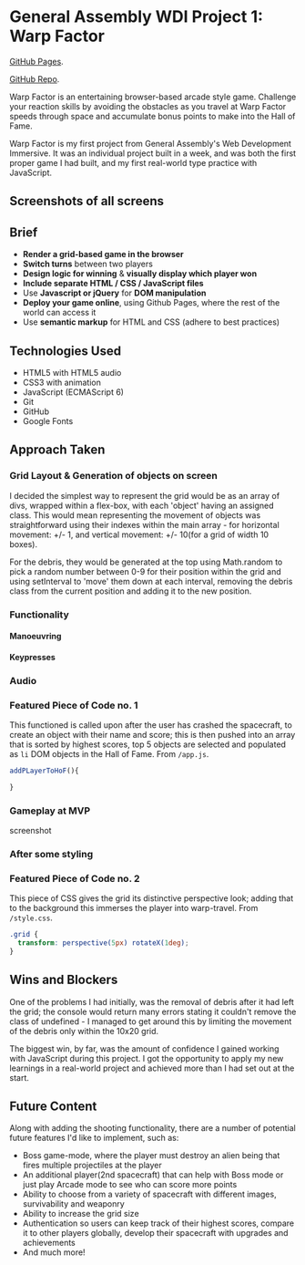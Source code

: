 # General Assembly WDI Project 1: Warp Factor


[GitHub Pages](https://shamsz.github.io/wdi-project-one/).

[GitHub Repo](https://github.com/ShamSZ/wdi-project-one).

Warp Factor is an entertaining browser-based arcade style game. Challenge your reaction skills by avoiding the obstacles as you travel at Warp Factor speeds through space and accumulate bonus points to make into the Hall of Fame.

Warp Factor is my first project from General Assembly's Web Development Immersive. It was an individual project built in a week, and was both the first proper game I had built, and my first real-world type practice with JavaScript.

## Screenshots of all screens

## Brief

* **Render a grid-based game in the browser**
* **Switch turns** between two players
* **Design logic for winning** & **visually display which player won**
* **Include separate HTML / CSS / JavaScript files**
* Use **Javascript or jQuery** for **DOM manipulation**
* **Deploy your game online**, using Github Pages, where the rest of the world can access it
* Use **semantic markup** for HTML and CSS (adhere to best practices)



## Technologies Used

* HTML5 with HTML5 audio
* CSS3 with animation
* JavaScript (ECMAScript 6)
* Git
* GitHub
* Google Fonts

## Approach Taken

### Grid Layout & Generation of objects on screen

I decided the simplest way to represent the grid would be as an array of divs, wrapped within a flex-box, with each 'object' having an assigned class. This would mean representing the movement of objects was straightforward using their indexes within the main array - for horizontal movement: +/- 1, and vertical movement: +/- 10(for a grid of width 10 boxes).

For the debris, they would be generated at the top using Math.random to pick a random number between 0-9 for their position within the grid and using setInterval to 'move' them down at each interval, removing the debris class from the current position and adding it to the new position.

### Functionality
#### Manoeuvring
#### Keypresses
### Audio
### Featured Piece of Code no. 1

This functioned is called upon after the user has crashed the spacecraft, to create an object with their name and score; this is then pushed into an array that is sorted by highest scores, top 5 objects are selected and populated as `li` DOM objects in the Hall of Fame. From `/app.js`.
``` JavaScript
addPLayerToHoF(){

}
```
### Gameplay at MVP

screenshot

### After some styling


### Featured Piece of Code no. 2

This piece of CSS gives the grid its distinctive perspective look; adding that to the background this immerses the player into warp-travel. From `/style.css`.
``` CSS
.grid {
  transform: perspective(5px) rotateX(1deg);
}
```

## Wins and Blockers

One of the problems I had initially, was the removal of  debris after it had left the grid; the console would return many errors stating it couldn't remove the class of undefined - I managed to get around this by limiting the movement of the debris only within the 10x20 grid.

The biggest win, by far, was the amount of confidence I gained working with JavaScript during this project. I got the opportunity to apply my new learnings in a real-world project and achieved more than I had set out at the start.

## Future Content

Along with adding the shooting functionality, there are a number of potential future features I'd like to implement, such as:
* Boss game-mode, where the player must destroy an alien being that fires multiple projectiles at the player
* An additional player(2nd spacecraft) that can help with Boss mode or just play Arcade mode to see who can score more points
* Ability to choose from a variety of spacecraft with different images, survivability and weaponry
* Ability to increase the grid size
* Authentication so users can keep track of their highest scores, compare it to other players globally, develop their spacecraft with upgrades and achievements
* And much more!
